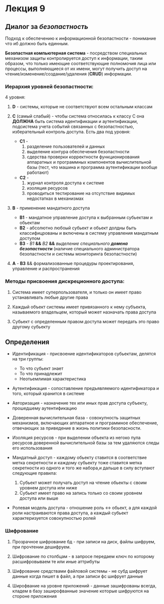 # Лекция 9

## Диалог за _безопастность_

Подход к обеспечению к информационной безопастности - понимание что иб должно быть единным.

**Безопастная компьютерная система** - посредством специальных механизом защиты контролируется доступ к информации, таким образом, что только имеющие соответствующие полномочия лица или процессы, выполняющиеся от их имени, могут получить доступ на чтение/изменение/создание/удаления (**CRUD**) информации.

### Иерархия уровней безопастности:

4 уровня:

1) **D** - системы, которые не соответствуют всем остальным классам

2) **C** (самый слабый) - чтобы система относилась к классу C она **ДОЛЖНА** быть система идентификации и аутентификации, подсистема учета событий связанных с безопастностью, изберательный контроль доступа. Есть два под уровня:

    * **С1** -
        1) разделение пользователей и данных
        2) выделение контура обеспечения безопастности
        3) сдерства проверки корректности функционирования аппаратных и программных компонентов вычислительной базы (тест, что машина и программа аутентификации вообще работают)
    * **С2** -
        1) журнал контроля доступа к системе
        2) изоляция ресурсов
        3) проводиться тестирование на отсутствие видимых недостатках в механизмах

3) **B** - применение мандатного доступа

    * **B1** - мандатное управление доступа к выбранным субьектам и обьектам
    * **B2** - абсолютно любоый субьект и обьект долдны быть классифицрованы и включены в систему управления мандатным доступом
    * **B3** - _B1_ **&&** _B2_ **&&** _выделение специального **домена безопастности**_ (наличие специального администратора безопастности и системы мониторинга безопастности)

4) **A** - **B3** && формализованные процедуры проектирования, управление и распространения

### Методы присвоения дискреционного доступа:

1. Система имеет суперпользователя, и только он имеет право устанавливать любые другие права

2. Каждый объект системы имеет привязанного к нему субъекта, называемого владельцем, который может назначать права доступа

3. Субьект с определенным правом доступа может передать это право другому субьекту


## Определения 

- Идентификация - присвоение идентификаторов субьектам, делятся на три группы:

    * То что субьект знает
    * То что принадлежит
    * Неотьемлимая характеристика

- Аутентификация - сопоставление предъявляемого идентификатора и того, который хранится в системе

- Авторизация - назначение тех или иных прав доступа субъекту, прошедшему аутентификацию

- Доверенная вычислительная база - совокупность защитных механизмов, включающих аппаратное и программное обеспечение, отвечающих за приведение в жизнь политики безопасности.

- Изоляция ресурсов - при выделении объекта из негоко пула ресурсов доверенной вычислительной базы за тем удаляются следы его использования

- Мандатный доступ - каждому обьекту ставится в соответствие метка секретности и каждому субьекту тоже ставится метка секретности из одного и того же набора,и дальше в силу вступают следующие правила:

    1) Субьект может получать доступ на чтение обьекты с своим уровнем доступа или ниже
    2) Субьект имеет право на запись только со своим уровнем доступа или выше 

- Ролевая модель доступа - отношение роль <-> обьект, а для каждой роли настраиваются права доступа, а каждый субьект характеризуется совокупностью ролей


### Шифрование

1) Прозрачное шифрование бд - при записи на диск, файлы шифруем, при прочтении дешифруем.

2) Шифрование по столбцам - в запросе передаем ключ по которому расшифровываем те или иные аттрибуты

3) Шифрование средствами файловой системы - не субд шифрует данные когда пишет в файл, а при записи фс шифрует данные

4) Широфвание на уровне приложений - данные зашифрованы всегда, кладем в базу заширофванные значение которые шифруются на стороне приложения